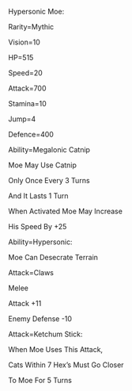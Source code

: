 Hypersonic Moe:

Rarity=Mythic

Vision=10

HP=515

Speed=20

Attack=700

Stamina=10

Jump=4

Defence=400

Ability=Megalonic Catnip

Moe May Use Catnip

Only Once Every 3 Turns

And It Lasts 1 Turn

When Activated Moe May Increase 

His Speed By +25

Ability=Hypersonic:

Moe Can Desecrate Terrain

Attack=Claws

Melee

Attack +11

Enemy Defense -10

Attack=Ketchum Stick:

When Moe Uses This Attack,

Cats Within 7 Hex’s Must Go Closer

To Moe For 5 Turns
